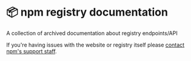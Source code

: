 # :package: npm registry documentation

A collection of archived documentation about registry endpoints/API

If you're having issues with the website or registry itself please 
[contact npm's support staff](https://www.npmjs.com/support).
